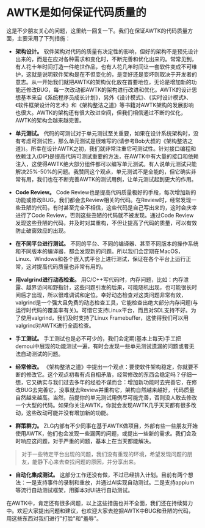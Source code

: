 # AWTK是如何保证代码质量的

这是不少朋友关心的问题，这里统一回复一下。我们在保证AWTK的代码质量方面，主要采用了下列措施：

* **架构设计。** 软件架构对代码的质量有决定性的影响，但好的架构不是预先设计出来的，而是在应对各种需求和变化时，不断完善和优化出来的。常常见到，有人花十年时间打造一件绝世作品，也有人花几年时间让一套软件变成不可维护，这就是说明软件架构是在不但变化的，是变好还是变坏则取决于开发者的意志。从一开始我们就把AWTK的架构优化放在首要地位，无论是增加新的功能还修改BUG，每一次改动都AWTK的架构进行改进和优化。AWTK的设计思想基本来自《系统程序员成长计划》，另外《设计模式》、《实时设计模式》、《软件框架设计的艺术》和《架构整洁之道》等书籍对AWTK架构的发展影响也很大。AWTK的架构还有很大改进空间，但我们相信通过不断的优化，AWTK的架构会越来越完善。

* **单元测试。** 代码的可测试对于单元测试至关重要，如果在设计系统架构时，没有考虑可测试性，那么单元测试是很难写的(请参考Bob大叔的《架构整洁之道》)。所幸在设计AWTK之初，我们就非常注重它可测试性。针对接口编程和依赖注入(DIP)是提高代码可测试重要的方法，在AWTK中有大量的接口和依赖注入，这使得AWTK绝大部分组件都可以编写单元测试。有人说单元测试只能解决25%-50%的问题。我赞同这个观点，单元测试不是全能的，但它确实非常有用，我们也在不断完善AWTK的测试用例，让单元测试起到更大的作用。


* **Code Review。** Code Review也是提高代码质量极好的手段，每次增加新的功能或修改BUG，我们都会去Review相关的代码。在Review时，经常发现一些丑陋的代码，有时甚至完全不相信，这些代码是自己写出来的，这时会庆幸进行了Code Review，否则这些丑陋的代码就不被发现。通过Code Review发现这些丑陋的代码，并及时对其重构，不但让提高了代码的质量，可以有效防止破窗效应的出现。

* **在不同平台进行测试。** 不同的平台、不同的编译器、甚至不同版本的操作系统和不同版本的编译器，都会发现新的问题。所以我们会定期在MacOS，Linux、Windows和各个嵌入式平台上进行测试，保证在各个平台上运行正常，这对提高代码质量也非常有用的。

* **用valgrind进行动态检查。** 用C/C++写代码时，内存问题，比如：内存泄露、越界访问和野指针，这些问题引发的后果，可能随机出现，也可能很长时间后才出现，所以很难调试和定位。幸好动态检查对这类问题非常有效，valgrind是一个强大且免费的动态检查工具，它能检查出绝大部分内存问题(与运行时代码的覆盖率有关)。可惜它支持Linux平台，而且对SDL支持不好。为了使用valgrind，我们及时支持了Linux Framebuffer，这使得我们可以用valgrind对AWTK进行全面检查。

* **手工测试。** 手工测试也是必不可少的，我们会定期(基本上每天)手工把demoui中展现的功能测试一遍，有时会发现一些单元测试遗漏的问题或者无法自动测试的问题。

* **经常修改。** 《架构整洁之道》中提出一个观点：要使软件架构稳定，你就要不断的修改它。这个观点初看有点自相矛盾，经常修改的东西会稳定吗？仔细一想，它又确实与我们过去多年的经验不谋而合：增加新功能时去完善它，在修改BUG去完善它，没事就去Review并重构它，架构自然越来越好，代码质量自然越来越高。当然，前提你的单元测试用例尽可能完善，否则没人敢去修改一个大型的代码。如果你关注AWTK，你就会发现AWTK几乎天天都有很多改动，这些改动可能并没有增加新的功能。

* **群策群力。** ZLG内部有不少同事在基于AWTK做项目，外部有些一些朋友开始使用AWTK，他们也会发现一些漏网的问题，或提出一些新的需求。我们会及时响应这问题，对于严重的问题，基本上在当天都能解决。

>对于一些特定平台出现的问题，我们没有重现的环境，希望发现问题的朋友，能静下心来去查找问题的原因，并分享出来。

* **自动化集成测试。** 这部分工作还没有做，不过已经排入计划。目前有两个想法：一是支持事件的录制和重放，并通过AI实现自动测试。二是支持appium等流行自动测试框架，用脚本对UI进行自动测试。

在AWTK中，肯定还有很多问题，以上这些措施也并不全面，我们还在持续努力中。欢迎大家提出问题和建议，也欢迎大家去挖掘AWTK中BUG和丑陋的代码，用这些东西对我们进行"打脸"和"羞辱"。
